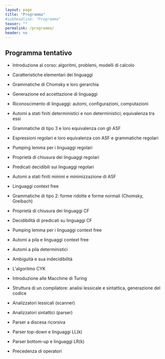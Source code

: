 ```yaml
---
layout: page
title: "Programma"
#subheadline: "Programma"
teaser: ""
permalink: /programma/
header: no
---
```

## Programma tentativo

* Introduzione al corso: algoritmi, problemi, modelli di calcolo
* Caratteristiche elementari dei linguaggi
* Grammatiche di Chomsky e loro gerarchia
* Generazione ed accettazione di linguaggi
* Riconoscimento di linguaggi: automi, configurazioni, computazioni
* Automi a stati finiti deterministici e non deterministici; equivalenza tra essi
* Grammatiche di tipo 3 e loro equivalenza con gli ASF
* Espressioni regolari e loro equivalenza con ASF e grammatiche regolari
* Pumping lemma per i linguaggi regolari
* Proprietà di chiusura dei linguaggi regolari
* Predicati decidibili sui linguaggi regolari
* Automi a stati finiti minimi e minimizzazione di ASF
 
* Linguaggi context free
* Grammatiche di tipo 2: forme ridotte e forme normali (Chomsky, Greibach)
* Proprietà di chiusura dei linguaggi CF
* Decidibilità di predicati su linguaggi CF
* Pumping lemma per i linguaggi context free
* Automi a pila e linguaggi context free
* Automi a pila deterministici
* Ambiguità e sua indecidibilità
* L'algoritmo CYK

* Introduzione alle Macchine di Turing

* Struttura di un compilatore: analisi lessicale e sintattica, generazione del codice
* Analizzatori lessicali (scanner)
* Analizzatori sintattici (parser)
* Parser a discesa ricorsiva
* Parser top-down e linguaggi LL(k)
* Parser bottom-up e linguaggi LR(k)
* Precedenza di operatori